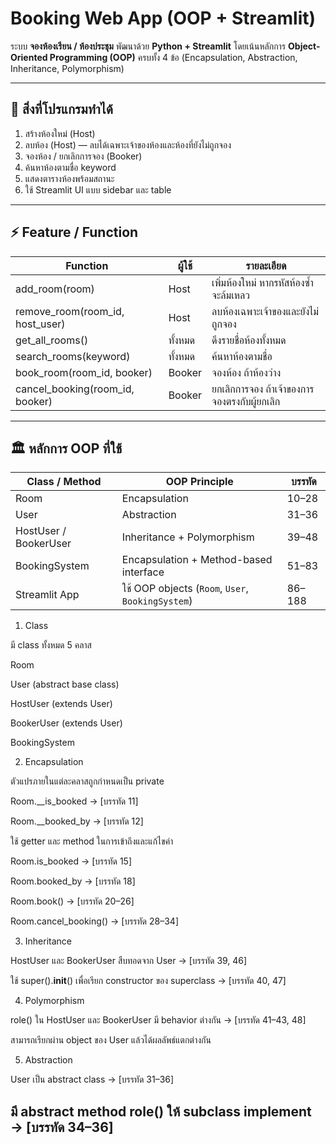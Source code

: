 # Booking Web App (OOP + Streamlit)

ระบบ **จองห้องเรียน / ห้องประชุม** พัฒนาด้วย **Python + Streamlit** โดยเน้นหลักการ **Object-Oriented Programming (OOP)** ครบทั้ง 4 ข้อ (Encapsulation, Abstraction, Inheritance, Polymorphism)

---

## 🔑 สิ่งที่โปรแกรมทำได้

1. สร้างห้องใหม่ (Host)
2. ลบห้อง (Host) — ลบได้เฉพาะเจ้าของห้องและห้องที่ยังไม่ถูกจอง
3. จองห้อง / ยกเลิกการจอง (Booker)
4. ค้นหาห้องตามชื่อ keyword
5. แสดงตารางห้องพร้อมสถานะ
6. ใช้ Streamlit UI แบบ sidebar และ table

---

## ⚡ Feature / Function

| Function                        | ผู้ใช้  | รายละเอียด                                   |
| ------------------------------- | ------- | -------------------------------------------- |
| add_room(room)                  | Host    | เพิ่มห้องใหม่ หากรหัสห้องซ้ำจะล้มเหลว        |
| remove_room(room_id, host_user) | Host    | ลบห้องเฉพาะเจ้าของและยังไม่ถูกจอง            |
| get_all_rooms()                 | ทั้งหมด | ดึงรายชื่อห้องทั้งหมด                        |
| search_rooms(keyword)           | ทั้งหมด | ค้นหาห้องตามชื่อ                             |
| book_room(room_id, booker)      | Booker  | จองห้อง ถ้าห้องว่าง                          |
| cancel_booking(room_id, booker) | Booker  | ยกเลิกการจอง ถ้าเจ้าของการจองตรงกับผู้ยกเลิก |

---

## 🏛 หลักการ OOP ที่ใช้

| Class / Method        | OOP Principle                                     | บรรทัด |
| --------------------- | ------------------------------------------------- | ------ |
| Room                  | Encapsulation                                     | 10–28  |
| User                  | Abstraction                                       | 31–36  |
| HostUser / BookerUser | Inheritance + Polymorphism                        | 39–48  |
| BookingSystem         | Encapsulation + Method-based interface            | 51–83  |
| Streamlit App         | ใช้ OOP objects (`Room`, `User`, `BookingSystem`) | 86–188 |

1. Class

มี class ทั้งหมด 5 คลาส

Room

User (abstract base class)

HostUser (extends User)

BookerUser (extends User)

BookingSystem

2. Encapsulation

ตัวแปรภายในแต่ละคลาสถูกกำหนดเป็น private

Room.__is_booked → [บรรทัด 11]

Room.__booked_by → [บรรทัด 12]

ใช้ getter และ method ในการเข้าถึงและแก้ไขค่า

Room.is_booked → [บรรทัด 15]

Room.booked_by → [บรรทัด 18]

Room.book() → [บรรทัด 20–26]

Room.cancel_booking() → [บรรทัด 28–34]

3. Inheritance

HostUser และ BookerUser สืบทอดจาก User → [บรรทัด 39, 46]

ใช้ super().__init__() เพื่อเรียก constructor ของ superclass → [บรรทัด 40, 47]

4. Polymorphism

role() ใน HostUser และ BookerUser มี behavior ต่างกัน → [บรรทัด 41–43, 48]

สามารถเรียกผ่าน object ของ User แล้วได้ผลลัพธ์แตกต่างกัน

5. Abstraction

User เป็น abstract class → [บรรทัด 31–36]

มี abstract method role() ให้ subclass implement → [บรรทัด 34–36]
---

